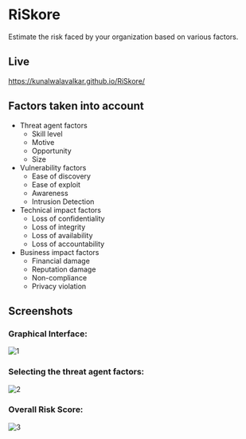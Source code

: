 # RiSkore
Estimate the risk faced by your organization based on various factors.

## Live
https://kunalwalavalkar.github.io/RiSkore/

## Factors taken into account
- Threat agent factors
  - Skill level
  - Motive
  - Opportunity
  - Size
- Vulnerability factors
  - Ease of discovery
  - Ease of exploit
  - Awareness
  - Intrusion Detection
- Technical impact factors
  - Loss of confidentiality
  - Loss of integrity
  - Loss of availability
  - Loss of accountability
- Business impact factors
  - Financial damage
  - Reputation damage
  - Non-compliance
  - Privacy violation

## Screenshots
### Graphical Interface:
![1](https://github.com/Knign/RiSkore/assets/110326359/e5b4408b-6948-476b-bd2c-8c1e15f84799)

### Selecting the threat agent factors:
![2](https://github.com/Knign/RiSkore/assets/110326359/fa0d0042-ccd7-40b9-9b7f-db95d2cb7c6b)

### Overall Risk Score:
![3](https://github.com/Knign/RiSkore/assets/110326359/ea1539ba-1c54-4a98-b54a-32553d2cba70)
